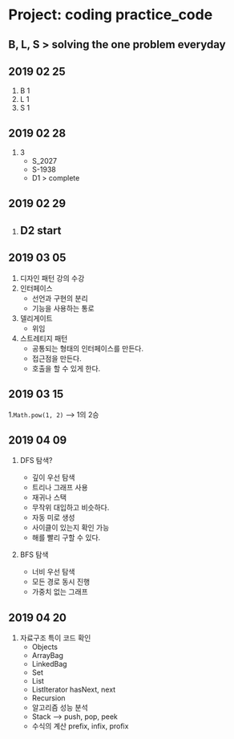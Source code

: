 # Project: coding practice_code

## B, L, S > solving the one problem everyday

## 2019 02 25
1. B 1
2. L 1
3. S 1

## 2019 02 28
1. 3
    - S_2027
    - S-1938
    - D1 > complete

## 2019 02 29
1. D2 start
    - 
## 2019 03 05
1. 디자인 패턴 강의 수강
2. 인터페이스
    - 선언과 구현의 분리
    - 기능을 사용하는 통로
3. 델리게이트
    - 위임
4. 스트레티지 패턴
    - 공통되는 형태의 인터페이스를 만든다. 
    - 접근점을 만든다. 
    - 호출을 할 수 있게 한다.


## 2019 03 15
1.<code>Math.pow(1, 2)</code> --> 1의 2승

## 2019 04 09
1. DFS 탐색?
    -  깊이 우선 탐색
    - 트리나 그래프 사용
    - 재귀나 스택
    - 무작위 대입하고 비슷하다. 
    - 자동 미로 생성
    - 사이클이 있는지 확인 가능
    - 해를 빨리 구할 수 있다.
    
2. BFS 탐색
    -  너비 우선 탐색
    -  모든 경로 동시 진행
    - 가중치 없는 그래프

## 2019 04 20
1. 자료구조 특이 코드 확인    
    - Objects
    - ArrayBag
    - LinkedBag
    - Set
    - List
    - ListIterator hasNext, next
    - Recursion 
    - 알고리즘 성능 분석
    - Stack --> push, pop, peek
    - 수식의 계산 prefix, infix, profix